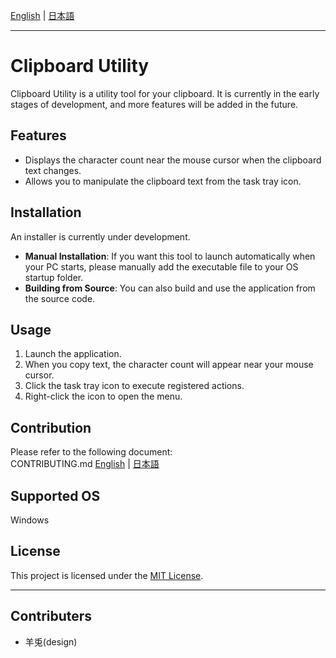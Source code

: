 

[English](README.md) | [日本語](README.ja.md)

***
# Clipboard Utility

Clipboard Utility is a utility tool for your clipboard.
It is currently in the early stages of development, and more features will be added in the future.

## Features

* Displays the character count near the mouse cursor when the clipboard text changes.
* Allows you to manipulate the clipboard text from the task tray icon.

## Installation

An installer is currently under development.

* **Manual Installation**:
  If you want this tool to launch automatically when your PC starts, please manually add the executable file to your OS startup folder.
* **Building from Source**:
  You can also build and use the application from the source code.

## Usage

1. Launch the application.
2. When you copy text, the character count will appear near your mouse cursor.
3. Click the task tray icon to execute registered actions.
4. Right-click the icon to open the menu.

## Contribution

Please refer to the following document:<br>
CONTRIBUTING.md
[English](/.github/CONTRIBUTING.md) | [日本語](/.github/japanese/CONTRIBUTING.ja.md)

## Supported OS

Windows

## License

This project is licensed under the [MIT License](LICENSE.txt).

---

## Contributers
- 羊兎(design)

